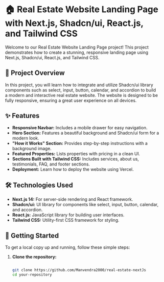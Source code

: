 # 🏠 Real Estate Website Landing Page with Next.js, Shadcn/ui, React.js, and Tailwind CSS

Welcome to our Real Estate Website Landing Page project! This project demonstrates how to create a stunning, responsive landing page using Next.js, Shadcn/ui, React.js, and Tailwind CSS.

## 🚀 Project Overview

In this project, you will learn how to integrate and utilize Shadcn/ui library components such as select, input, button, calendar, and accordion to build a modern and interactive real estate website. The website is designed to be fully responsive, ensuring a great user experience on all devices.

## ✨ Features

- **Responsive Navbar:** Includes a mobile drawer for easy navigation.
- **Hero Section:** Features a beautiful background and Shadcn/ui form for a modern look.
- **"How it Works" Section:** Provides step-by-step instructions with a background image.
- **Featured Properties:** Lists properties with pricing in a clean UI.
- **Sections Built with Tailwind CSS:** Includes services, about us, testimonials, FAQ, and footer sections.
- **Deployment:** Learn how to deploy the website using Vercel.

## 🛠️ Technologies Used

- **Next.js 14:** For server-side rendering and React framework.
- **Shadcn/ui:** UI library for components like select, input, button, calendar, and accordion.
- **React.js:** JavaScript library for building user interfaces.
- **Tailwind CSS:** Utility-first CSS framework for styling.

## 📝 Getting Started

To get a local copy up and running, follow these simple steps:

1. **Clone the repository:**

   ```bash

   git clone https://github.com/Manvendra2000/real-estate-nextJs
   cd your-repository
